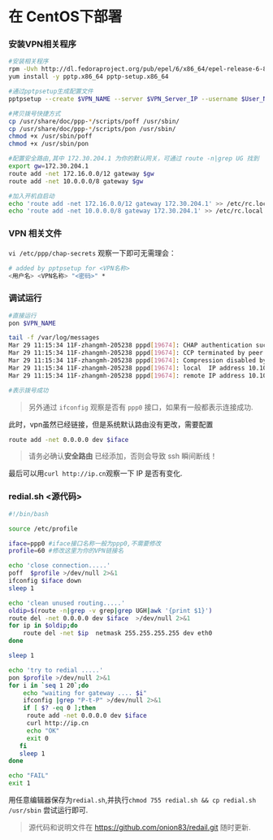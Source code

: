 # 在 CentOS下部署

### 安装VPN相关程序
``` bash
#安装相关程序
rpm -Uvh http://dl.fedoraproject.org/pub/epel/6/x86_64/epel-release-6-8.noarch.rpm
yum install -y pptp.x86_64 pptp-setup.x86_64

#通过pptpsetup生成配置文件
pptpsetup --create $VPN_NAME --server $VPN_Server_IP --username $User_Name --password $Password  --encrypt --start

#拷贝拨号快捷方式
cp /usr/share/doc/ppp-*/scripts/poff /usr/sbin/
cp /usr/share/doc/ppp-*/scripts/pon /usr/sbin/
chmod +x /usr/sbin/poff
chmod +x /usr/sbin/pon

#配置安全路由,其中 172.30.204.1 为你的默认网关，可通过 route -n|grep UG 找到
export gw=172.30.204.1
route add -net 172.16.0.0/12 gateway $gw
route add -net 10.0.0.0/8 gateway $gw

#加入开机自启动
echo 'route add -net 172.16.0.0/12 gateway 172.30.204.1' >> /etc/rc.local
echo 'route add -net 10.0.0.0/8 gateway 172.30.204.1' >> /etc/rc.local
```

### VPN 相关文件

`vi /etc/ppp/chap-secrets` 观察一下即可无需理会：
```bash
# added by pptpsetup for <VPN名称>
<用户名> <VPN名称> "<密码>" *
```


### 调试运行

``` bash
#直接运行
pon $VPN_NAME

tail -f /var/log/messages
Mar 29 11:15:34 11F-zhangmh-205238 pppd[19674]: CHAP authentication succeeded
Mar 29 11:15:34 11F-zhangmh-205238 pppd[19674]: CCP terminated by peer (No compression negotiated)
Mar 29 11:15:34 11F-zhangmh-205238 pppd[19674]: Compression disabled by peer.
Mar 29 11:15:34 11F-zhangmh-205238 pppd[19674]: local  IP address 10.10.5.2
Mar 29 11:15:34 11F-zhangmh-205238 pppd[19674]: remote IP address 10.10.5.254

#表示拨号成功
```
> 另外通过 `ifconfig` 观察是否有 `ppp0` 接口，如果有一般都表示连接成功.

此时，vpn虽然已经链接，但是系统默认路由没有更改，需要配置

``` bash
route add -net 0.0.0.0 dev $iface 
```

> 请务必确认**安全路由** 已经添加，否则会导致 ssh 瞬间断线！

最后可以用`curl http://ip.cn`观察一下 IP 是否有变化.

### redial.sh <源代码>

``` bash
#!/bin/bash

source /etc/profile

iface=ppp0 #iface接口名称一般为ppp0,不需要修改
profile=60 #修改这里为你的VPN链接名

echo 'close connection.....'
poff  $profile >/dev/null 2>&1
ifconfig $iface down
sleep 1

echo 'clean unused routing.....'
oldip=$(route -n|grep -v grep|grep UGH|awk '{print $1}')
route del -net 0.0.0.0 dev $iface  >/dev/null 2>&1
for ip in $oldip;do
    route del -net $ip  netmask 255.255.255.255 dev eth0
done

sleep 1

echo 'try to redial .....'
pon $profile >/dev/null 2>&1
for i in `seq 1 20`;do
    echo "waiting for gateway .... $i"
    ifconfig |grep "P-t-P" >/dev/null 2>&1
    if [ $? -eq 0 ];then
     route add -net 0.0.0.0 dev $iface 
     curl http://ip.cn
     echo "OK"
     exit 0 
   fi
   sleep 1
done

echo "FAIL" 
exit 1 

```
用任意编辑器保存为`redial.sh`,并执行`chmod 755 redial.sh && cp redial.sh /usr/sbin` 尝试运行即可.

> 源代码和说明文件在 https://github.com/onion83/redail.git 随时更新.